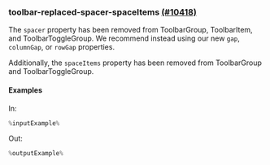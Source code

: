 ### toolbar-replaced-spacer-spaceItems [(#10418)](https://github.com/patternfly/patternfly-react/pull/10418)

The `spacer` property has been removed from ToolbarGroup, ToolbarItem, and ToolbarToggleGroup. We recommend instead using our new `gap`, `columnGap`, or `rowGap` properties.

Additionally, the `spaceItems` property has been removed from ToolbarGroup and ToolbarToggleGroup.

#### Examples

In:

```jsx
%inputExample%
```

Out:

```jsx
%outputExample%
```
